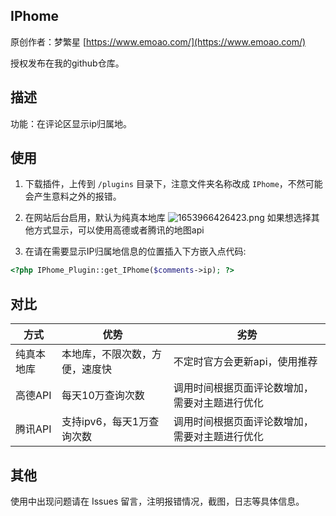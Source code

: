 ## IPhome

原创作者：梦繁星 [https://www.emoao.com/](https://www.emoao.com/)

授权发布在我的github仓库。

## 描述

功能：在评论区显示ip归属地。

## 使用

1. 下载插件，上传到 `/plugins` 目录下，注意文件夹名称改成 `IPhome`，不然可能会产生意料之外的报错。

2. 在网站后台启用，默认为纯真本地库
![1653966426423.png](https://img.zburu.com/i/2022/05/31/6295865aa24fc.png)
 如果想选择其他方式显示，可以使用高德或者腾讯的地图api

3. 在请在需要显示IP归属地信息的位置插入下方嵌入点代码: 

```php
<?php IPhome_Plugin::get_IPhome($comments->ip); ?>
```

## 对比

|方式|优势|劣势|
|---|---|---|
|纯真本地库|本地库，不限次数，方便，速度快|不定时官方会更新api，使用推荐|
|高德API|每天10万查询次数| 调用时间根据页面评论数增加，需要对主题进行优化|
|腾讯API|支持ipv6，每天1万查询次数|调用时间根据页面评论数增加，需要对主题进行优化|

## 其他

使用中出现问题请在 Issues 留言，注明报错情况，截图，日志等具体信息。
